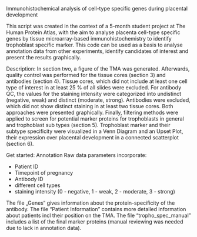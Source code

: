 Immunohistochemical analysis of cell-type specific genes during placental development

This script was created in the context of a 5-month student project at The Human Protein Atlas, with the aim to analyse placenta cell-type specific genes by tissue microarray-based immunohistochemistry to identify trophoblast specific marker. This code can be used as a basis to analyse annotation data from other experiments, identify candidates of interest and present the results graphically.

Description:
In section two, a figure of the TMA was generated. Afterwards, quality control was performed for the tissue cores (section 3) and antibodies (section 4). Tissue cores, which did not include at least one cell type of interest in at least 25 % of all slides were excluded. For antibody QC, the values for the staining intensity were categorized into undistinct (negative, weak) and distinct (moderate, strong). Antibodies were excluded, which did not show distinct staining in at least two tissue cores. Both approaches were presented graphically. Finally, filtering methods were applied to screen for potential marker proteins for trophoblasts in general and trophoblast sub types (section 5). Trophoblast marker and their subtype specificity were visualized in a Venn Diagram and an Upset Plot, their expression over placental development in a connected scatterplot (section 6). 

Get started:
Annotation Raw data parameters incorporate:
-	Patient ID 
-	Timepoint of pregnancy
-	Antibody ID
-	different cell types 
-	staining intensity (0 - negative, 1 - weak, 2 - moderate, 3 - strong)

The file „Genes“ gives information about the protein-specificity of the antibody. 
The file “Patient Information” contains more detailed information about patients incl their position on the TMA.
The file “tropho_spec_manual” includes a list of the final marker proteins (manual reviewing was needed due to lack in annotation data).

